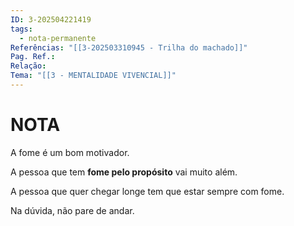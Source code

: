 ```yaml
---
ID: 3-202504221419
tags:
  - nota-permanente
Referências: "[[3-202503310945 - Trilha do machado]]"
Pag. Ref.: 
Relação: 
Tema: "[[3 - MENTALIDADE VIVENCIAL]]"
---
```

# NOTA 

A fome é um bom motivador.

A pessoa que tem **fome pelo propósito** vai muito além.

A pessoa que quer chegar longe tem que estar sempre com fome.

Na dúvida, não pare de andar.